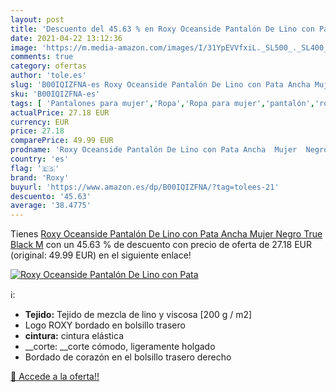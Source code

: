 ```yaml
---
layout: post
title: 'Descuento del 45.63 % en Roxy Oceanside Pantalón De Lino con Pata'
date: 2021-04-22 13:12:36
image: 'https://m.media-amazon.com/images/I/31YpEVVfxiL._SL500_._SL400_.jpg'
comments: true
category: ofertas
author: 'tole.es'
slug: 'B00IQIZFNA-es Roxy Oceanside Pantalón De Lino con Pata Ancha Mujer Negro...'
sku: 'B00IQIZFNA-es'
tags: [ 'Pantalones para mujer','Ropa','Ropa para mujer','pantalón','roxy', ]
actualPrice: 27.18 EUR
currency: EUR
price: 27.18
comparePrice: 49.99 EUR
prodname: 'Roxy Oceanside Pantalón De Lino con Pata Ancha  Mujer  Negro  True Black   M'
country: 'es'
flag: '🇪🇸'
brand: 'Roxy'
buyurl: 'https://www.amazon.es/dp/B00IQIZFNA/?tag=tolees-21'
descuento: '45.63'
average: '38.4775'
---
```


Tienes [Roxy Oceanside Pantalón De Lino con Pata Ancha  Mujer  Negro  True Black   M](https://www.amazon.es/dp/B00IQIZFNA/?tag=tolees-21) con un 45.63 % de descuento con precio de oferta de 27.18 EUR (original: 49.99 EUR) en el siguiente enlace!

[![Roxy Oceanside Pantalón De Lino con Pata](https://m.media-amazon.com/images/I/31YpEVVfxiL._SL500_._SL400_.jpg)](https://www.amazon.es/dp/B00IQIZFNA/?tag=tolees-21)

ℹ️:

- __Tejido:__ Tejido de mezcla de lino y viscosa [200 g / m2]
- Logo ROXY bordado en bolsillo trasero
- __cintura:__ cintura elástica
- __corte: __corte cómodo, ligeramente holgado
- Bordado de corazón en el bolsillo trasero derecho

[🛒 Accede a la oferta!!](https://www.amazon.es/dp/B00IQIZFNA/?tag=tolees-21)
